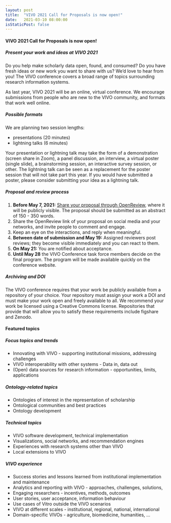 ```yaml
---
layout: post
title:  "VIVO 2021 Call for Proposals is now open!"
date:   2021-03-10 08:00:00
isStaticPost: false
---
```


#### VIVO 2021 Call for Proposals is now open!
##### Present your work and ideas at VIVO 2021

Do you help make scholarly data open, found, and consumed? Do you have fresh ideas or new work you want to share with us? We’d love to hear from you! The VIVO conference covers a broad range of topics surrounding research information systems.

As last year, VIVO 2021 will be an online, virtual conference. We encourage submissions from people who are new to the VIVO community, and formats that work well online.

##### Possible formats

We are planning two session lengths:
* presentations (20 minutes)
* lightning talks (6 minutes) 

Your presentation or lightning talk may take the form of a demonstration (screen share in Zoom), a panel discussion, an interview, a virtual poster (single slide), a brainstorming session, an interactive survey session, or other. The lightning talk can be seen as a replacement for the poster session that will not take part this year. If you would have submitted a poster, please consider submitting your idea as a lightning talk.

##### Proposal and review process

1. **Before May 7, 2021:** [Share your proposal through OpenReview](https://openreview.net/group?id=vivoconference.org/VIVO/2021/Conference), where it will be publicly visible. The proposal should be submitted as an abstract of 150 - 350 words.
2. Share the OpenReview link of your proposal on social media and your networks, and invite people to comment and engage.
3. Keep an eye on the interactions, and reply when meaningful.
4. **Between date of submission and May 19:** Assigned reviewers post reviews; they become visible immediately and you can react to them.
5. **On May 21:** You are notified about acceptance.
6. **Until May 28** the VIVO Conference task force members decide on the final program. The program will be made available quickly on the conference website.

##### Archiving and DOI

The VIVO conference requires that your work be publicly available from a repository of your choice.  Your repository must assign your work a DOI and must make your work open and freely available to all.  We recommend your work be licensed using a Creative Commons license. Repositories that provide that will allow you to satisfy these requirements include figshare and Zenodo.

#### Featured topics

##### Focus topics and trends
* Innovating with VIVO - supporting institutional missions, addressing challenges 
* VIVO interoperability with other systems - Data in, data out
* (Open) data sources for research information - opportunities, limits, applications
 
##### Ontology-related topics
* Ontologies of interest in the representation of scholarship
* Ontological communities and best practices
* Ontology development

##### Technical topics
* VIVO software development, technical implementation
* Visualizations, social networks, and recommendation engines
* Experiences with research systems other than VIVO
* Local extensions to VIVO

##### VIVO experience
* Success stories and lessons learned from institutional implementation and maintenance
* Analytics and reporting with VIVO - approaches, challenges, solutions,
* Engaging researchers - incentives, methods, outcomes
* User stories, user acceptance, information behaviour
* Use cases of Vitro outside the VIVO scenarios
* VIVO at different scales - institutional, regional, national, international
* Domain-specific VIVOs - agriculture, biomedicine, humanities, ...
